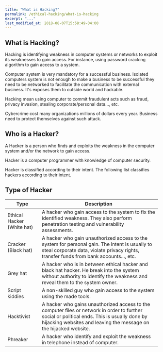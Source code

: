 ```yaml
---
title: "What is Hacking?"
permalink: /ethical-hacking/what-is-hacking
excerpt: "..."
last_modified_at: 2018-08-07T15:58:49-04:00
---
```


## What is Hacking?

Hacking is identifying weakness in computer systems or networks to exploit its weaknesses to gain access. For instance, using password cracking algorithm to gain access to a system.

Computer system is very mandatory for a successful business. Isolated computers system is not enough to make a business to be successful they need to be networked to facilitate the communication with external business. It's exposes them to outside world and hackable.

Hacking mean using computer to commit fraudulent acts such as fraud, privacy invasion, stealing corporate/personal data..., etc. 

Cybercrime cost many organizations millions of dollars every year. Business need to protect themselves against such attack.

## Who is a Hacker?

A Hacker is a person who finds and exploits the weakness in the computer system and/or the network to gain access. 

Hacker is a computer programmer with knowledge of computer security.

Hacker is classified according to their intent. The following list classifies hackers according to their intent.

## Type of Hacker

<table>
  <thead>
    <tr>
      <th>
        Type
      </th>
      <th>
        Description
      </th>
    </tr>
  </thead>
  <tbody>
    <tr>
      <td>
        Ethical Hacker (White hat)
      </td>
      <td>
        A hacker who gain access to the system to fix the identified weakness. They also perform penetration testing and vulnerability assessments.
      </td>
    </tr>
    <tr>
      <td>
        Cracker (Black hat)
      </td>
      <td>
        A hacker who gain unauthorized access to the system for personal gain. The intent is usually to steal corporate data, violate privacy rights, transfer funds from bank accounts..., etc.
      </td>
    </tr>
    <tr>
      <td>
        Grey hat
      </td>
      <td>
        A hacker who is in between ethical hacker and black hat hacker. He break into the system without authority to identify the weakness and reveal them to the system owner.
      </td>
    </tr>
    <tr>
      <td>
        Script kiddies
      </td>
      <td>
        A non-skilled guy who gain access to the system using the made tools.
      </td>
    </tr>
    <tr>
      <td>
        Hacktivist
      </td>
      <td>
        A hacker who gains unauthorized access to the computer files or network in order to further social or political ends. This is usually done by hijacking websites and leaving the message on the hijacked website.
      </td>
    </tr>
    <tr>
      <td>
        Phreaker
      </td>
      <td>
         A hacker who identify and exploit the weakness in telephone instead of computer.
      </td>
    </tr>
  </tbody>
</table>
